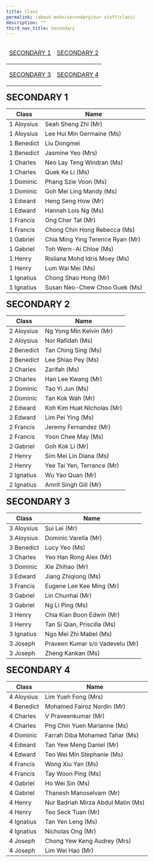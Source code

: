 ```yaml
---
title: Class
permalink: /about-mshs/secondary/our-staff/class/
description: ""
third_nav_title: Secondary
---
```

<table>
<thead>
  <tr>
    <td><p><a href="https://staging.d2r0kwuamjw0vo.amplifyapp.com/about-mshs/secondary/our-staff/class/#SECONDARY%201">SECONDARY 1
</a></p>
</td>
    <td><p><a href="https://staging.d2r0kwuamjw0vo.amplifyapp.com/about-mshs/secondary/our-staff/class/#SECONDARY%202">SECONDARY 2
</a></p></td>
  </tr>
</thead>
<tbody>
  <tr>
    <td><p><a href="https://staging.d2r0kwuamjw0vo.amplifyapp.com/about-mshs/secondary/our-staff/class/#SECONDARY%203">SECONDARY 3
</a></p></td>
    <td><p><a href="https://staging.d2r0kwuamjw0vo.amplifyapp.com/about-mshs/secondary/our-staff/class/#SECONDARY%204">SECONDARY 4
</a></p></td>
  </tr>
</tbody>
</table>

**<font size=5>SECONDARY 1</font><a name="SECONDARY 1"></a>**

<table>
<thead>
  <tr>
    <th>Class</th>
    <th>Name</th>
  </tr>
</thead>
<tbody>
  <tr>
    <td>1 Aloysius</td>
    <td>Seah Sheng Zhi (Mr)</td>
  </tr>
  <tr>
    <td>1 Aloysius</td>
    <td>Lee Hui Min Germaine (Ms) </td>
  </tr>
  <tr>
    <td>1 Benedict </td>
    <td>Liu Dongmei </td>
  </tr>
  <tr>
    <td>1 Benedict</td>
    <td>Jasmine Yeo (Mrs)<br></td>
  </tr>
  <tr>
    <td>1 Charles</td>
    <td>Neo Lay Teng Windran (Ms)</td>
  </tr>
  <tr>
    <td>1 Charles</td>
    <td>Quek Ke Li (Ms) </td>
  </tr>
  <tr>
    <td>1 Dominic</td>
    <td>Phang Szie Voon (Ms)</td>
  </tr>
  <tr>
    <td>1 Dominic</td>
    <td>Goh Mei Ling Mandy (Ms)</td>
  </tr>
  <tr>
    <td>1 Edward</td>
    <td>Heng Seng How (Mr)</td>
  </tr>
  <tr>
    <td>1 Edward</td>
    <td>Hannah Lois Ng (Ms)<br></td>
  </tr>
  <tr>
    <td>1 Francis</td>
    <td>Ong Cher Tat (Mr)<br></td>
  </tr>
  <tr>
    <td>1 Francis</td>
    <td>Chong Chin Hong Rebecca (Ms)<br></td>
  </tr>
  <tr>
    <td>1 Gabriel</td>
    <td>Chia Ming Ying Terence Ryan (Mr) </td>
  </tr>
  <tr>
    <td>1 Gabriel</td>
    <td>Toh Wern-Ai Chloe (Ms)</td>
  </tr>
  <tr>
    <td>1 Henry</td>
    <td>Risliana Mohd Idris Moey (Ms)</td>
  </tr>
  <tr>
    <td>1 Henry</td>
    <td>Lum Wai Mei (Ms)<br></td>
  </tr>
  <tr>
    <td>1 Ignatius</td>
    <td>Chong Shao Hong (Mr)<br></td>
  </tr>
  <tr>
    <td>1 Ignatius</td>
    <td>Susan Neo-Chew Choo Guek (Ms)</td>
  </tr>
</tbody>
</table>

**<font size=5>SECONDARY 2</font><a name="SECONDARY 2"></a>**

<table>
<thead>
  <tr>
    <th>Class</th>
    <th>Name</th>
  </tr>
</thead>
<tbody>
  <tr>
    <td>2 Aloysius</td>
    <td>Ng Yong Min Kelvin (Mr)</td>
  </tr>
  <tr>
    <td>2 Aloysius</td>
    <td>Nor Rafidah (Ms) </td>
  </tr>
  <tr>
    <td>2 Benedict<br></td>
    <td>Tan Ching Sing (Ms)</td>
  </tr>
  <tr>
    <td>2 Benedict </td>
    <td>Lee Shiao Pey (Ms)</td>
  </tr>
  <tr>
    <td>2 Charles</td>
    <td>Zarifah (Ms)</td>
  </tr>
  <tr>
    <td>2 Charles</td>
    <td>Han Lee Kwang (Mr)</td>
  </tr>
  <tr>
    <td>2 Dominic</td>
    <td>Tao Yi Jun (Ms)<br></td>
  </tr>
  <tr>
    <td>2 Dominic</td>
    <td>Tan Kok Wah (Mr)</td>
  </tr>
  <tr>
    <td>2 Edward</td>
    <td>Koh Kim Huat Nicholas (Mr)<br></td>
  </tr>
  <tr>
    <td>2 Edward</td>
    <td>Lim Pei Ying (Ms)<br></td>
  </tr>
  <tr>
    <td>2 Francis</td>
    <td>Jeremy Fernandez (Mr)<br></td>
  </tr>
  <tr>
    <td>2 Francis</td>
    <td>Yoon Chee May (Ms)</td>
  </tr>
  <tr>
    <td>2 Gabriel</td>
    <td>Goh Kok Li (Mr)</td>
  </tr>
  <tr>
    <td>2 Henry</td>
    <td>Sim Mei Lin Diana (Ms)</td>
  </tr>
  <tr>
    <td>2 Henry</td>
    <td>Yee Tai Yen, Terrance (Mr)</td>
  </tr>
  <tr>
    <td>2 Ignatius</td>
    <td>Wu Yao Quan (Mr)</td>
  </tr>
  <tr>
    <td>2 Ignatius <br></td>
    <td>Amrit Singh Gill (Mr) </td>
  </tr>
</tbody>
</table>

**<font size=5>SECONDARY 3</font><a name="SECONDARY 3"></a>**

<table>
<thead>
  <tr>
    <th>Class</th>
    <th>Name</th>
  </tr>
</thead>
<tbody>
  <tr>
    <td>3 Aloysius</td>
    <td>Sui Lei (Mr)</td>
  </tr>
  <tr>
    <td>3 Aloysius </td>
    <td>Dominic Varella (Mr) </td>
  </tr>
  <tr>
    <td>3 Benedict</td>
    <td>Lucy Yeo (Ms)</td>
  </tr>
  <tr>
    <td>3 Charles</td>
    <td>Yeo Han Rong Alex (Mr)</td>
  </tr>
  <tr>
    <td>3 Dominic</td>
    <td>Xie Zhihao (Mr)</td>
  </tr>
  <tr>
    <td>3 Edward</td>
    <td>Jiang Zhiqiong (Ms)</td>
  </tr>
  <tr>
    <td>3 Francis</td>
    <td>Eugene Lee Kee Ming (Mr)</td>
  </tr>
  <tr>
    <td>3 Gabriel</td>
    <td>Lin Chunhai (Mr)</td>
  </tr>
  <tr>
    <td>3 Gabriel</td>
    <td>Ng Li Ping (Ms)</td>
  </tr>
  <tr>
    <td>3 Henry</td>
    <td>Chia Kian Boon Edwin (Mr)</td>
  </tr>
  <tr>
    <td>3 Henry</td>
    <td>Tan Si Qian, Priscilla (Ms)</td>
  </tr>
  <tr>
    <td>3 Ignatius</td>
    <td>Ngo Mei Zhi Mabel (Ms)</td>
  </tr>
  <tr>
    <td>3 Joseph</td>
    <td>Praveen Kumar s/o Vadevelu (Mr)</td>
  </tr>
  <tr>
    <td>3 Joseph</td>
    <td>Zheng Kankan (Ms)</td>
  </tr>
</tbody>
</table>

**<font size=5>SECONDARY 4</font><a name="SECONDARY 4"></a>**

<table>
<thead>
  <tr>
    <th>Class</th>
    <th>Name</th>
  </tr>
</thead>
<tbody>
  <tr>
    <td>4 Aloysius </td>
    <td> Lim Yueh Fong (Mrs)</td>
  </tr>
  <tr>
    <td>4 Benedict  </td>
    <td>Mohamed Fairoz Nordin (Mr)  </td>
  </tr>
  <tr>
    <td>4 Charles </td>
    <td>V Praveenkumar (Mr)</td>
  </tr>
  <tr>
    <td>4 Charles </td>
    <td>Png Chin Yuen Marianne (Ms) </td>
  </tr>
  <tr>
    <td>4 Dominic </td>
    <td>Farrah Diba Mohamed Tahar (Ms) </td>
  </tr>
  <tr>
    <td>4 Edward</td>
    <td>Tan Yew Meng Daniel (Mr)</td>
  </tr>
  <tr>
    <td>4 Edward</td>
    <td>Teo Wei Min Stephanie (Ms) </td>
  </tr>
  <tr>
    <td>4 Francis</td>
    <td> Wong Xiu Yan (Ms)</td>
  </tr>
  <tr>
    <td>4 Francis</td>
    <td> Tay Woon Ping (Ms) </td>
  </tr>
  <tr>
    <td>4 Gabriel</td>
    <td> Ho Wei Sin (Ms)</td>
  </tr>
  <tr>
    <td>4 Gabriel</td>
    <td> Thanesh Manoselvam (Mr)</td>
  </tr>
  <tr>
    <td>4 Henry</td>
    <td> Nur Badriah Mirza Abdul Matin (Ms)</td>
  </tr>
  <tr>
    <td>4 Henry</td>
    <td> Teo Seck Tuan (Mr)</td>
  </tr>
  <tr>
    <td>4 Ignatius</td>
    <td> Tan Yen Leng (Ms)</td>
  </tr>
  <tr>
    <td>4 Ignatius</td>
    <td> Nicholas Ong (Mr)</td>
  </tr>
  <tr>
    <td>4 Joseph</td>
    <td> Chong Yew Keng Audrey (Mrs)</td>
  </tr>
  <tr>
    <td>4 Joseph</td>
    <td> Lim Wei Hao (Mr) </td>
  </tr>
</tbody>
</table>